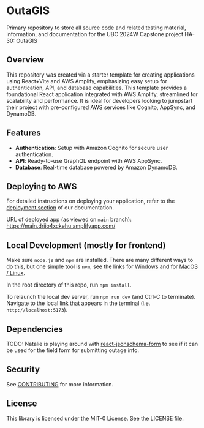 # OutaGIS

Primary repository to store all source code and related testing material, information, and documentation for the UBC 2024W Capstone project HA-30: OutaGIS

## Overview

This repository was created via a starter template for creating applications using React+Vite and AWS Amplify, emphasizing easy setup for authentication, API, and database capabilities. This template provides a foundational React application integrated with AWS Amplify, streamlined for scalability and performance. It is ideal for developers looking to jumpstart their project with pre-configured AWS services like Cognito, AppSync, and DynamoDB.

## Features

- **Authentication**: Setup with Amazon Cognito for secure user authentication.
- **API**: Ready-to-use GraphQL endpoint with AWS AppSync.
- **Database**: Real-time database powered by Amazon DynamoDB.

## Deploying to AWS

For detailed instructions on deploying your application, refer to the [deployment section](https://docs.amplify.aws/react/start/quickstart/#deploy-a-fullstack-app-to-aws) of our documentation.

URL of deployed app (as viewed on `main` branch): https://main.driio4xckehu.amplifyapp.com/

## Local Development (mostly for frontend)

Make sure `node.js` and `npm` are installed. There are many different ways to do this, but one simple tool is `nvm`, see the links for [Windows](https://github.com/coreybutler/nvm-windows) and for [MacOS / Linux](https://github.com/nvm-sh/nvm).

In the root directory of this repo, run `npm install`. 

To relaunch the local dev server, run `npm run dev` (and Ctrl-C to terminate).
Navigate to the local link that appears in the terminal (i.e. `http://localhost:5173`).

## Dependencies

TODO: Natalie is playing around with [react-jsonschema-form](https://rjsf-team.github.io/react-jsonschema-form/docs/) to see if it can be used for the field form for submitting outage info.

## Security

See [CONTRIBUTING](CONTRIBUTING.md#security-issue-notifications) for more information.

## License

This library is licensed under the MIT-0 License. See the LICENSE file.
